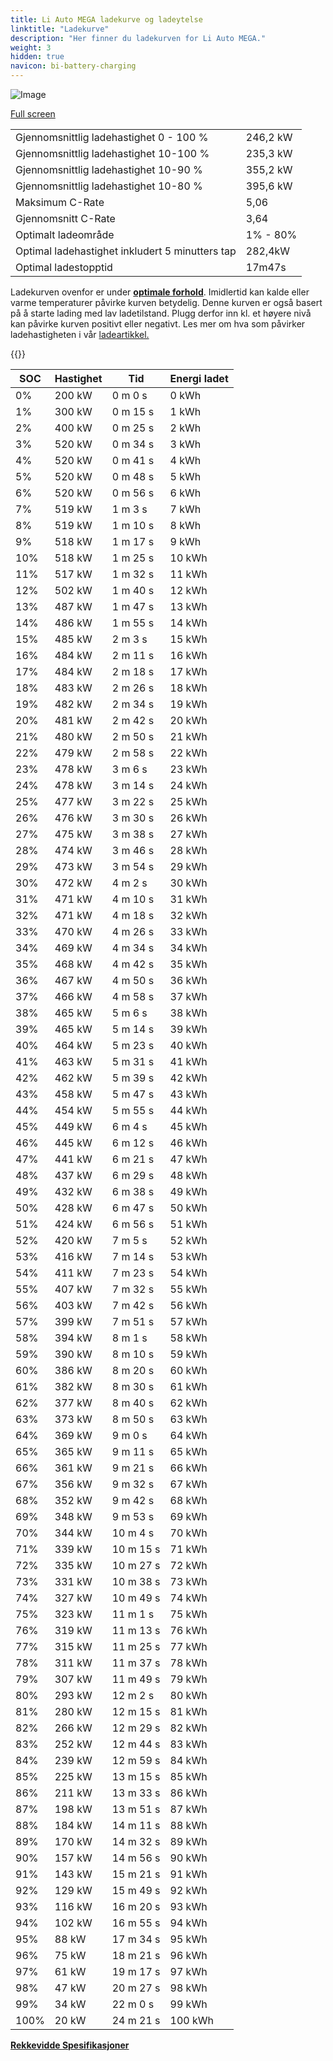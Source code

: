 ```yaml
---
title: Li Auto MEGA ladekurve og ladeytelse
linktitle: "Ladekurve"
description: "Her finner du ladekurven for Li Auto MEGA."
weight: 3
hidden: true
navicon: bi-battery-charging
---
```

<!-- markdownlint-disable MD033 -->
![Image](../chargingcurve.svg "Click for large")

[Full screen](../chargingcurve.svg)


<table class="table table-striped border">
<tbody>
<tr>
<td>Gjennomsnittlig ladehastighet 0 - 100 %</td><td>246,2 kW</td>
</tr>
<tr>
<td>Gjennomsnittlig ladehastighet 10-100 %</td><td>235,3 kW</td>
</tr>
<tr>
<td>Gjennomsnittlig ladehastighet 10-90 %</td><td>355,2 kW</td>
</tr>
<tr>
<td>Gjennomsnittlig ladehastighet 10-80 %</td><td>395,6 kW</td>
</tr>
<tr>
<td>Maksimum C-Rate</td><td>5,06</td>
</tr>
<tr>
<td>Gjennomsnitt C-Rate</td><td>3,64</td>
</tr>
<tr>
<td>Optimalt ladeområde</td><td>1% - 80%</td>
</tr>
<tr>
<td>Optimal ladehastighet inkludert 5 minutters tap</td><td>282,4kW</td>
</tr>
<tr>
<td>Optimal ladestopptid</td><td>17m47s</td>
</tr>
</tbody>
</table>


Ladekurven ovenfor er under **[optimale forhold](../../../../../technology/battery/charging/#temperatur)**. Imidlertid kan kalde eller varme temperaturer påvirke kurven betydelig. Denne kurven er også basert på å starte lading med lav ladetilstand. Plugg derfor inn kl. et høyere nivå kan påvirke kurven positivt eller negativt. Les mer om hva som påvirker ladehastigheten i vår [ladeartikkel.](../../../../../technology/battery/charging/)


{{<evkxdisplayaddarticle />}}
<table class="table table-striped border">
<thead>
<tr><th>SOC</th><th>Hastighet</th><th>Tid</th><th>Energi ladet</th></tr>
</thead>
<tbody>
<tr>
<td>0%</td><td>200 kW</td><td> 0 m 0 s </td><td>0 kWh </td>
</tr>
<tr>
<td>1%</td><td>300 kW</td><td> 0 m 15 s </td><td>1 kWh </td>
</tr>
<tr>
<td>2%</td><td>400 kW</td><td> 0 m 25 s </td><td>2 kWh </td>
</tr>
<tr>
<td>3%</td><td>520 kW</td><td> 0 m 34 s </td><td>3 kWh </td>
</tr>
<tr>
<td>4%</td><td>520 kW</td><td> 0 m 41 s </td><td>4 kWh </td>
</tr>
<tr>
<td>5%</td><td>520 kW</td><td> 0 m 48 s </td><td>5 kWh </td>
</tr>
<tr>
<td>6%</td><td>520 kW</td><td> 0 m 56 s </td><td>6 kWh </td>
</tr>
<tr>
<td>7%</td><td>519 kW</td><td> 1 m 3 s </td><td>7 kWh </td>
</tr>
<tr>
<td>8%</td><td>519 kW</td><td> 1 m 10 s </td><td>8 kWh </td>
</tr>
<tr>
<td>9%</td><td>518 kW</td><td> 1 m 17 s </td><td>9 kWh </td>
</tr>
<tr>
<td>10%</td><td>518 kW</td><td> 1 m 25 s </td><td>10 kWh </td>
</tr>
<tr>
<td>11%</td><td>517 kW</td><td> 1 m 32 s </td><td>11 kWh </td>
</tr>
<tr>
<td>12%</td><td>502 kW</td><td> 1 m 40 s </td><td>12 kWh </td>
</tr>
<tr>
<td>13%</td><td>487 kW</td><td> 1 m 47 s </td><td>13 kWh </td>
</tr>
<tr>
<td>14%</td><td>486 kW</td><td> 1 m 55 s </td><td>14 kWh </td>
</tr>
<tr>
<td>15%</td><td>485 kW</td><td> 2 m 3 s </td><td>15 kWh </td>
</tr>
<tr>
<td>16%</td><td>484 kW</td><td> 2 m 11 s </td><td>16 kWh </td>
</tr>
<tr>
<td>17%</td><td>484 kW</td><td> 2 m 18 s </td><td>17 kWh </td>
</tr>
<tr>
<td>18%</td><td>483 kW</td><td> 2 m 26 s </td><td>18 kWh </td>
</tr>
<tr>
<td>19%</td><td>482 kW</td><td> 2 m 34 s </td><td>19 kWh </td>
</tr>
<tr>
<td>20%</td><td>481 kW</td><td> 2 m 42 s </td><td>20 kWh </td>
</tr>
<tr>
<td>21%</td><td>480 kW</td><td> 2 m 50 s </td><td>21 kWh </td>
</tr>
<tr>
<td>22%</td><td>479 kW</td><td> 2 m 58 s </td><td>22 kWh </td>
</tr>
<tr>
<td>23%</td><td>478 kW</td><td> 3 m 6 s </td><td>23 kWh </td>
</tr>
<tr>
<td>24%</td><td>478 kW</td><td> 3 m 14 s </td><td>24 kWh </td>
</tr>
<tr>
<td>25%</td><td>477 kW</td><td> 3 m 22 s </td><td>25 kWh </td>
</tr>
<tr>
<td>26%</td><td>476 kW</td><td> 3 m 30 s </td><td>26 kWh </td>
</tr>
<tr>
<td>27%</td><td>475 kW</td><td> 3 m 38 s </td><td>27 kWh </td>
</tr>
<tr>
<td>28%</td><td>474 kW</td><td> 3 m 46 s </td><td>28 kWh </td>
</tr>
<tr>
<td>29%</td><td>473 kW</td><td> 3 m 54 s </td><td>29 kWh </td>
</tr>
<tr>
<td>30%</td><td>472 kW</td><td> 4 m 2 s </td><td>30 kWh </td>
</tr>
<tr>
<td>31%</td><td>471 kW</td><td> 4 m 10 s </td><td>31 kWh </td>
</tr>
<tr>
<td>32%</td><td>471 kW</td><td> 4 m 18 s </td><td>32 kWh </td>
</tr>
<tr>
<td>33%</td><td>470 kW</td><td> 4 m 26 s </td><td>33 kWh </td>
</tr>
<tr>
<td>34%</td><td>469 kW</td><td> 4 m 34 s </td><td>34 kWh </td>
</tr>
<tr>
<td>35%</td><td>468 kW</td><td> 4 m 42 s </td><td>35 kWh </td>
</tr>
<tr>
<td>36%</td><td>467 kW</td><td> 4 m 50 s </td><td>36 kWh </td>
</tr>
<tr>
<td>37%</td><td>466 kW</td><td> 4 m 58 s </td><td>37 kWh </td>
</tr>
<tr>
<td>38%</td><td>465 kW</td><td> 5 m 6 s </td><td>38 kWh </td>
</tr>
<tr>
<td>39%</td><td>465 kW</td><td> 5 m 14 s </td><td>39 kWh </td>
</tr>
<tr>
<td>40%</td><td>464 kW</td><td> 5 m 23 s </td><td>40 kWh </td>
</tr>
<tr>
<td>41%</td><td>463 kW</td><td> 5 m 31 s </td><td>41 kWh </td>
</tr>
<tr>
<td>42%</td><td>462 kW</td><td> 5 m 39 s </td><td>42 kWh </td>
</tr>
<tr>
<td>43%</td><td>458 kW</td><td> 5 m 47 s </td><td>43 kWh </td>
</tr>
<tr>
<td>44%</td><td>454 kW</td><td> 5 m 55 s </td><td>44 kWh </td>
</tr>
<tr>
<td>45%</td><td>449 kW</td><td> 6 m 4 s </td><td>45 kWh </td>
</tr>
<tr>
<td>46%</td><td>445 kW</td><td> 6 m 12 s </td><td>46 kWh </td>
</tr>
<tr>
<td>47%</td><td>441 kW</td><td> 6 m 21 s </td><td>47 kWh </td>
</tr>
<tr>
<td>48%</td><td>437 kW</td><td> 6 m 29 s </td><td>48 kWh </td>
</tr>
<tr>
<td>49%</td><td>432 kW</td><td> 6 m 38 s </td><td>49 kWh </td>
</tr>
<tr>
<td>50%</td><td>428 kW</td><td> 6 m 47 s </td><td>50 kWh </td>
</tr>
<tr>
<td>51%</td><td>424 kW</td><td> 6 m 56 s </td><td>51 kWh </td>
</tr>
<tr>
<td>52%</td><td>420 kW</td><td> 7 m 5 s </td><td>52 kWh </td>
</tr>
<tr>
<td>53%</td><td>416 kW</td><td> 7 m 14 s </td><td>53 kWh </td>
</tr>
<tr>
<td>54%</td><td>411 kW</td><td> 7 m 23 s </td><td>54 kWh </td>
</tr>
<tr>
<td>55%</td><td>407 kW</td><td> 7 m 32 s </td><td>55 kWh </td>
</tr>
<tr>
<td>56%</td><td>403 kW</td><td> 7 m 42 s </td><td>56 kWh </td>
</tr>
<tr>
<td>57%</td><td>399 kW</td><td> 7 m 51 s </td><td>57 kWh </td>
</tr>
<tr>
<td>58%</td><td>394 kW</td><td> 8 m 1 s </td><td>58 kWh </td>
</tr>
<tr>
<td>59%</td><td>390 kW</td><td> 8 m 10 s </td><td>59 kWh </td>
</tr>
<tr>
<td>60%</td><td>386 kW</td><td> 8 m 20 s </td><td>60 kWh </td>
</tr>
<tr>
<td>61%</td><td>382 kW</td><td> 8 m 30 s </td><td>61 kWh </td>
</tr>
<tr>
<td>62%</td><td>377 kW</td><td> 8 m 40 s </td><td>62 kWh </td>
</tr>
<tr>
<td>63%</td><td>373 kW</td><td> 8 m 50 s </td><td>63 kWh </td>
</tr>
<tr>
<td>64%</td><td>369 kW</td><td> 9 m 0 s </td><td>64 kWh </td>
</tr>
<tr>
<td>65%</td><td>365 kW</td><td> 9 m 11 s </td><td>65 kWh </td>
</tr>
<tr>
<td>66%</td><td>361 kW</td><td> 9 m 21 s </td><td>66 kWh </td>
</tr>
<tr>
<td>67%</td><td>356 kW</td><td> 9 m 32 s </td><td>67 kWh </td>
</tr>
<tr>
<td>68%</td><td>352 kW</td><td> 9 m 42 s </td><td>68 kWh </td>
</tr>
<tr>
<td>69%</td><td>348 kW</td><td> 9 m 53 s </td><td>69 kWh </td>
</tr>
<tr>
<td>70%</td><td>344 kW</td><td> 10 m 4 s </td><td>70 kWh </td>
</tr>
<tr>
<td>71%</td><td>339 kW</td><td> 10 m 15 s </td><td>71 kWh </td>
</tr>
<tr>
<td>72%</td><td>335 kW</td><td> 10 m 27 s </td><td>72 kWh </td>
</tr>
<tr>
<td>73%</td><td>331 kW</td><td> 10 m 38 s </td><td>73 kWh </td>
</tr>
<tr>
<td>74%</td><td>327 kW</td><td> 10 m 49 s </td><td>74 kWh </td>
</tr>
<tr>
<td>75%</td><td>323 kW</td><td> 11 m 1 s </td><td>75 kWh </td>
</tr>
<tr>
<td>76%</td><td>319 kW</td><td> 11 m 13 s </td><td>76 kWh </td>
</tr>
<tr>
<td>77%</td><td>315 kW</td><td> 11 m 25 s </td><td>77 kWh </td>
</tr>
<tr>
<td>78%</td><td>311 kW</td><td> 11 m 37 s </td><td>78 kWh </td>
</tr>
<tr>
<td>79%</td><td>307 kW</td><td> 11 m 49 s </td><td>79 kWh </td>
</tr>
<tr>
<td>80%</td><td>293 kW</td><td> 12 m 2 s </td><td>80 kWh </td>
</tr>
<tr>
<td>81%</td><td>280 kW</td><td> 12 m 15 s </td><td>81 kWh </td>
</tr>
<tr>
<td>82%</td><td>266 kW</td><td> 12 m 29 s </td><td>82 kWh </td>
</tr>
<tr>
<td>83%</td><td>252 kW</td><td> 12 m 44 s </td><td>83 kWh </td>
</tr>
<tr>
<td>84%</td><td>239 kW</td><td> 12 m 59 s </td><td>84 kWh </td>
</tr>
<tr>
<td>85%</td><td>225 kW</td><td> 13 m 15 s </td><td>85 kWh </td>
</tr>
<tr>
<td>86%</td><td>211 kW</td><td> 13 m 33 s </td><td>86 kWh </td>
</tr>
<tr>
<td>87%</td><td>198 kW</td><td> 13 m 51 s </td><td>87 kWh </td>
</tr>
<tr>
<td>88%</td><td>184 kW</td><td> 14 m 11 s </td><td>88 kWh </td>
</tr>
<tr>
<td>89%</td><td>170 kW</td><td> 14 m 32 s </td><td>89 kWh </td>
</tr>
<tr>
<td>90%</td><td>157 kW</td><td> 14 m 56 s </td><td>90 kWh </td>
</tr>
<tr>
<td>91%</td><td>143 kW</td><td> 15 m 21 s </td><td>91 kWh </td>
</tr>
<tr>
<td>92%</td><td>129 kW</td><td> 15 m 49 s </td><td>92 kWh </td>
</tr>
<tr>
<td>93%</td><td>116 kW</td><td> 16 m 20 s </td><td>93 kWh </td>
</tr>
<tr>
<td>94%</td><td>102 kW</td><td> 16 m 55 s </td><td>94 kWh </td>
</tr>
<tr>
<td>95%</td><td>88 kW</td><td> 17 m 34 s </td><td>95 kWh </td>
</tr>
<tr>
<td>96%</td><td>75 kW</td><td> 18 m 21 s </td><td>96 kWh </td>
</tr>
<tr>
<td>97%</td><td>61 kW</td><td> 19 m 17 s </td><td>97 kWh </td>
</tr>
<tr>
<td>98%</td><td>47 kW</td><td> 20 m 27 s </td><td>98 kWh </td>
</tr>
<tr>
<td>99%</td><td>34 kW</td><td> 22 m 0 s </td><td>99 kWh </td>
</tr>
<tr>
<td>100%</td><td>20 kW</td><td> 24 m 21 s </td><td>100 kWh </td>
</tr>
</tbody>
</table>

<div class="mt-3 mb-3">
<a href="../rangeandconsumption/" class="text-decoration-none text-black">
<strong><i class="bi-arrow-left"></i> Rekkevidde </strong>
</a>
<a href="../specifications/" class="text-decoration-none text-black float-end">
<strong>Spesifikasjoner <i class="bi-arrow-right"></i></strong>
</a>
</div>
